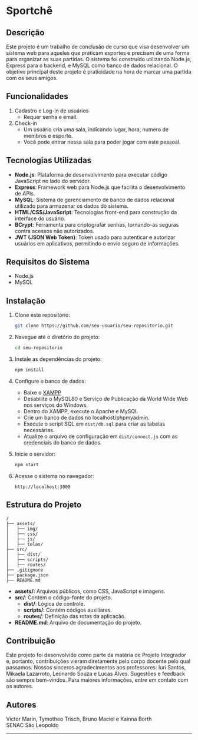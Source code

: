 

# Sportchê

## Descrição

Este projeto é um trabalho de conclusão de curso que visa desenvolver um sistema web para aqueles que praticam esportes e precisam de uma forma para organizar as suas partidas. O sistema foi construído utilizando Node.js, Express para o backend, e MySQL como banco de dados relacional. O objetivo principal deste projeto é praticidade na hora de marcar uma partida com os seus amigos.

## Funcionalidades


1. Cadastro e Log-in de usuários
    - Requer senha e email.
2. Check-in
    - Um usuário cria uma sala, indicando lugar, hora, numero de membros e esporte.
    - Você pode entrar nessa sala para poder jogar com este pessoal.


## Tecnologias Utilizadas

- **Node.js**: Plataforma de desenvolvimento para executar código JavaScript no lado do servidor.
- **Express**: Framework web para Node.js que facilita o desenvolvimento de APIs.
- **MySQL**: Sistema de gerenciamento de banco de dados relacional utilizado para armazenar os dados do sistema.
- **HTML/CSS/JavaScript**: Tecnologias front-end para construção da interface do usuário.
- **BCrypt**: Ferramenta para criptografar senhas, tornando-as seguras contra acessos não autorizados.
- **JWT (JSON Web Token)**: Token usado para autenticar e autorizar usuários em aplicativos, permitindo o envio seguro de informações.

## Requisitos do Sistema

- Node.js
- MySQL

## Instalação

1. Clone este repositório:

    ```bash
    git clone https://github.com/seu-usuario/seu-repositorio.git
    ```

2. Navegue até o diretório do projeto:

    ```bash
    cd seu-repositorio
    ```

3. Instale as dependências do projeto:

    ```bash
    npm install
    ```

4. Configure o banco de dados:

    - Baixe o [XAMPP](https://www.apachefriends.org/pt_br/index.html)
    - Desabilite o MySQL80 e Serviço de Publicação da World Wide Web nos serviços do Windows.
    - Dentro do XAMPP, execute o Apache e MySQL
    - Crie um banco de dados no localhost/phpmyadmin.
    - Execute o script SQL em `dist/db.sql` para criar as tabelas necessárias.
    - Atualize o arquivo de configuração em `dist/connect.js` com as credenciais do banco de dados.

5. Inicie o servidor:

    ```bash
    npm start
    ```

6. Acesse o sistema no navegador:

    ```
    http://localhost:3000
    ```

## Estrutura do Projeto

```plaintext
/
├── assets/
│   ├── img/
│   ├── css/
│   ├── js/
│   ├── telas/
├── src/
│   ├── dist/   
│   ├── scripts/
│   ├── routes/
├── .gitignore
├── package.json
├── README.md
```

- **assets/**: Arquivos públicos, como CSS, JavaScript e imagens.
- **src/**: Contém o código-fonte do projeto.
  - **dist/**: Lógica de controle.
  - **scripts/**: Contém códigos auxiliares.
  - **routes/**: Definição das rotas da aplicação.
- **README.md**: Arquivo de documentação do projeto.

## Contribuição

Este projeto foi desenvolvido como parte da matéria de Projeto Integrador e, portanto, contribuições vieram diretamente pelo corpo docente pelo qual passamos. Nossos sinceros agradecimentos aos professores: Iuri Santos, Mikaela Lazarroto, Leonardo Souza e Lucas Alves. Sugestões e feedback são sempre bem-vindos. Para maiores informações, entre em contato com os autores.


## Autores

Victor Marin, Tymotheo Trisch, Bruno Maciel e Kainna Borth 
<br>SENAC São Leopoldo 

---


